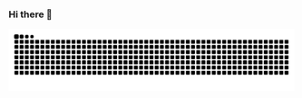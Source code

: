 ### Hi there 👋

<!--
**adeivan/adeivan** is a ✨ _special_ ✨ repository because its `README.md` (this file) appears on your GitHub profile.

Here are some ideas to get you started:

- 🔭 I’m currently working on ...
- 🌱 I’m currently learning UI Design
- 👯 I’m looking to collaborate on ...
- 🤔 I’m looking for help with ...
- 💬 Ask me about Design
- 📫 How to reach me: https://hey.adeivan.com/contact
- 😄 Pronouns: ...
- ⚡ Fun fact: I Hate Code
-->



![Snake animation](https://github.com/adeivan/adeivan/blob/output/github-contribution-grid-snake.svg)
